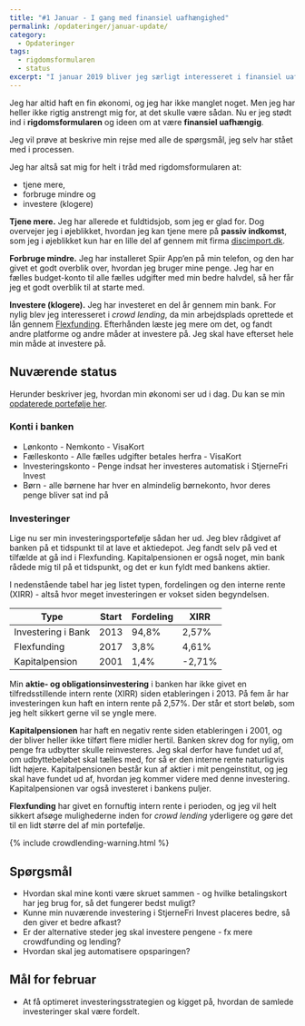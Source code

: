 ```yaml
---
title: "#1 Januar - I gang med finansiel uafhængighed"
permalink: /opdateringer/januar-update/
category:
  - Opdateringer
tags:
  - rigdomsformularen
  - status
excerpt: "I januar 2019 bliver jeg særligt interesseret i finansiel uafhængighed. Status på investeringer, crowdfunding og crowdlending status på rejsen mod FIRE."
---
```


Jeg har altid haft en fin økonomi, og jeg har ikke manglet noget. Men jeg har heller ikke rigtig anstrengt mig for, at det skulle være sådan. Nu er jeg stødt ind i **rigdomsformularen** og ideen om at være **finansiel uafhængig**.

Jeg vil prøve at beskrive min rejse med alle de spørgsmål, jeg selv har stået med i processen.

Jeg har altså sat mig for helt i tråd med rigdomsformularen at:

- tjene mere,
- forbruge mindre og
- investere (klogere)

**Tjene mere.** Jeg har allerede et fuldtidsjob, som jeg er glad for. Dog overvejer jeg i øjeblikket, hvordan jeg kan tjene mere på **passiv indkomst**, som jeg i øjeblikket kun har en lille del af gennem mit firma [discimport.dk](http://discimport.dk).

**Forbruge mindre.** Jeg har installeret Spiir App’en på min telefon, og den har givet et godt overblik over, hvordan jeg bruger mine penge. Jeg har en fælles budget-konto til alle fælles udgifter med min bedre halvdel, så her får jeg et godt overblik til at starte med.

**Investere (klogere).** Jeg har investeret en del år gennem min bank. For nylig blev jeg interesseret i _crowd lending_, da min arbejdsplads oprettede et lån gennem [Flexfunding](/go/flexfunding/). Efterhånden læste jeg mere om det, og fandt andre platforme og andre måder at investere på. Jeg skal have efterset hele min måde at investere på.

## Nuværende status

Herunder beskriver jeg, hvordan min økonomi ser ud i dag. Du kan se min [opdaterede portefølje her](/portfolio/).

### Konti i banken

- Lønkonto - Nemkonto - VisaKort
- Fælleskonto - Alle fælles udgifter betales herfra - VisaKort
- Investeringskonto - Penge indsat her investeres automatisk i StjerneFri Invest
- Børn - alle børnene har hver en almindelig børnekonto, hvor deres penge bliver sat ind på

### Investeringer

Lige nu ser min investeringsportefølje sådan her ud. Jeg blev rådgivet af banken på et tidspunkt til at lave et aktiedepot. Jeg fandt selv på ved et tilfælde at gå ind i Flexfunding. Kapitalpensionen er også noget, min bank rådede mig til på et tidspunkt, og det er kun fyldt med bankens aktier.

I nedenstående tabel har jeg listet typen, fordelingen og den interne rente (XIRR) - altså hvor meget investeringen er vokset siden begyndelsen.

| Type               | Start | Fordeling | XIRR   |
|--------------------|-------|-----------|--------|
| Investering i Bank | 2013  | 94,8%     | 2,57%  |
| Flexfunding        | 2017  | 3,8%      | 4,61%  |
| Kapitalpension     | 2001  | 1,4%      | -2,71% |

Min **aktie- og obligationsinvestering** i banken har ikke givet en tilfredsstillende intern rente (XIRR) siden etableringen i 2013. På fem år har investeringen kun haft en intern rente på 2,57%. Der står et stort beløb, som jeg helt sikkert gerne vil se yngle mere.

**Kapitalpensionen** har haft en negativ rente siden etableringen i 2001, og der bliver heller ikke tilført flere midler hertil. Banken skrev dog for nylig, om penge fra udbytter skulle reinvesteres. Jeg skal derfor have fundet ud af, om udbyttebeløbet skal tælles med, for så er den interne rente naturligvis lidt højere. Kapitalpensionen består kun af aktier i mit pengeinstitut, og jeg skal have fundet ud af, hvordan jeg kommer videre med denne investering. Kapitalpensionen var også investeret i bankens puljer.

**Flexfunding** har givet en fornuftig intern rente i perioden, og jeg vil helt sikkert afsøge mulighederne inden for _crowd lending_ yderligere og gøre det til en lidt større del af min portefølje.

{% include crowdlending-warning.html %}

## Spørgsmål

- Hvordan skal mine konti være skruet sammen - og hvilke betalingskort har jeg brug for, så det fungerer bedst muligt?
- Kunne min nuværende investering i StjerneFri Invest placeres bedre, så den giver et bedre afkast?
- Er der alternative steder jeg skal investere pengene - fx mere crowdfunding og lending?
- Hvordan skal jeg automatisere opsparingen?

## Mål for februar

- At få optimeret investeringsstrategien og kigget på, hvordan de samlede investeringer skal være fordelt.
